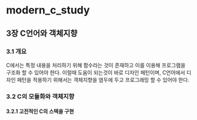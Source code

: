 # modern_c_study

## 3장 C언어와 객체지향
### 3.1 개요
C에서는 특정 내용을 처리하기 위해 함수라는 것이 존재하고 이를 이용해 프로그램을 구조화 할 수 있어야 한다.
이럴때 도움이 되는것이 바로 디자인 페턴이며, C언어에서 디자인 페턴을 적용하기 위해서는 객체지향을 염두에 두고 프로그래밍 할 수 있어야 한다.

### 3.2 C의 모듈화와 객체지향
#### 3.2.1 고전적인 C의 스택을 구현
